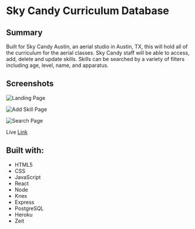 Sky Candy Curriculum Database
=========================================


Summary
-------
Built for Sky Candy Austin, an aerial studio in Austin, TX, this will hold all of the curriculum for the aerial classes. Sky Candy staff will be able to access, add, delete and update skills. Skills can be searched by a variety of filters including age, level, name, and apparatus. 

Screenshots
-----------
![Landing Page](LandingPage "Landing Page")

![Add Skill Page](AddSkill "Add Skill Page")

![Search Page](SearchPage "Search Page")

Live [Link](https://sky-candy-database.rachaelleeshaw.now.sh)

Built with:
-----------
* HTML5
* CSS
* JavaScript
* React
* Node
* Knex
* Express
* PostgreSQL
* Heroku
* Zeit

